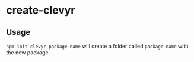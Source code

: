 # create-clevyr

## Usage

`npm init clevyr package-name` will create a folder called `package-name` with the new package.
